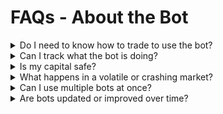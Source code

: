 # FAQs - About the Bot

<details>

<summary>Do I need to know how to trade to use the bot?</summary>

No. The bot is designed for users of all experience levels. Once you purchase your license and deposit capital, it runs autonomously with no need for manual trading.

</details>

<details>

<summary>Can I track what the bot is doing?</summary>

Yes. You have full access to trading logs, performance charts, and profit summaries via your dashboard.

</details>

<details>

<summary>Is my capital safe?</summary>

Your funds remain in your non-custodial wallet and are only accessed by the bot during active trading. Capital is subject to a 180-day lock to protect against impulsive withdrawals and ensure strategy integrity.

</details>

<details>

<summary>What happens in a volatile or crashing market?</summary>

The bot’s built-in risk parameters (like dynamic stop-loss and smart exit) are designed to reduce exposure and minimize losses during unpredictable conditions.

</details>

<details>

<summary>Can I use multiple bots at once?</summary>

Yes, users can activate multiple bots and earn simultaneously on all bots once there is an active annual license on the user account.

</details>

<details>

<summary>Are bots updated or improved over time?</summary>

Absolutely. Zionix Global continuously evolves its AI models. Users in Advanced, Elite, and VIP tiers receive early access to new bot versions and exclusive strategies.

</details>
